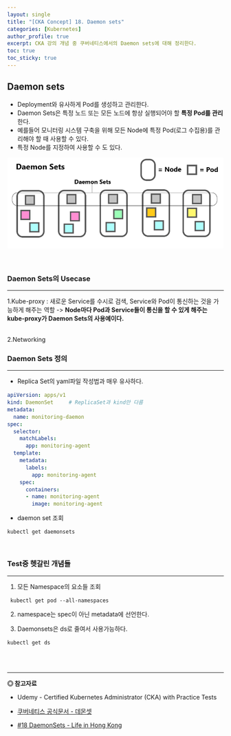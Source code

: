 ```yaml
---
layout: single
title: "[CKA Concept] 18. Daemon sets"
categories: [Kubernetes]
author_profile: true
excerpt: CKA 강의 개념 중 쿠버네티스에서의 Daemon sets에 대해 정리한다. 
toc: true
toc_sticky: true
---
```


## Daemon sets
- Deployment와 유사하게 Pod를 생성하고 관리한다.
- Daemon Sets은 특정 노드 또는 모든 노드에 항상 실행되어야 할 **특정 Pod를 관리**한다.
- 예를들어 모니터링 시스템 구축을 위해 모든 Node에 특정 Pod(로그 수집용)를 관리해야 할 때 사용할 수 있다.
- 특정 Node를 지정하여 사용할 수 도 있다.

![Daemon Set](/assets/img/kubernetes/18_daemon_sets_1.png)


<br>

### Daemon Sets의 Usecase
-------------------
1.Kube-proxy : 새로운 Service를 수시로 검색, Service와 Pod이 통신하는 것을 가능하게 해주는 역할
-> **Node마다 Pod과 Service들이 통신을 할 수 있게 해주는 kube-proxy가 Daemon Sets의 사용예이다.**

<br>
2.Networking

<br>

### Daemon Sets 정의
--------------
- Replica Set의 yaml파일 작성법과 매우 유사하다.

```yaml
apiVersion: apps/v1
kind: DaemonSet     # ReplicaSet과 kind만 다름
metadata:
  name: monitoring-daemon
spec:
  selector:
    matchLabels:
      app: monitoring-agent
  template:
    metadata:
      labels:
        app: monitoring-agent
    spec:
      containers:
      - name: monitoring-agent
        image: monitoring-agent
```

- daemon set 조회

```shell
kubectl get daemonsets
```

<br>

### Test중 헷갈린 개념들
----------------
1. 모든 Namespace의 요소들 조회

```shell
 kubectl get pod --all-namespaces
```

2. namespace는 spec이 아닌 metadata에 선언한다.

3. Daemonsets은 ds로 줄여서 사용가능하다.

``` shell
kubectl get ds
```

<br>
<br>

------------------
**◎ 참고자료**
- Udemy - Certified Kubernetes Administrator (CKA) with Practice Tests

- [쿠버네티스 공식문서 - 데몬셋](https://kubernetes.io/ko/docs/concepts/workloads/controllers/daemonset/)

- [#18 DaemonSets - Life in Hong Kong](https://blog.naver.com/ijoos/222160430404)



